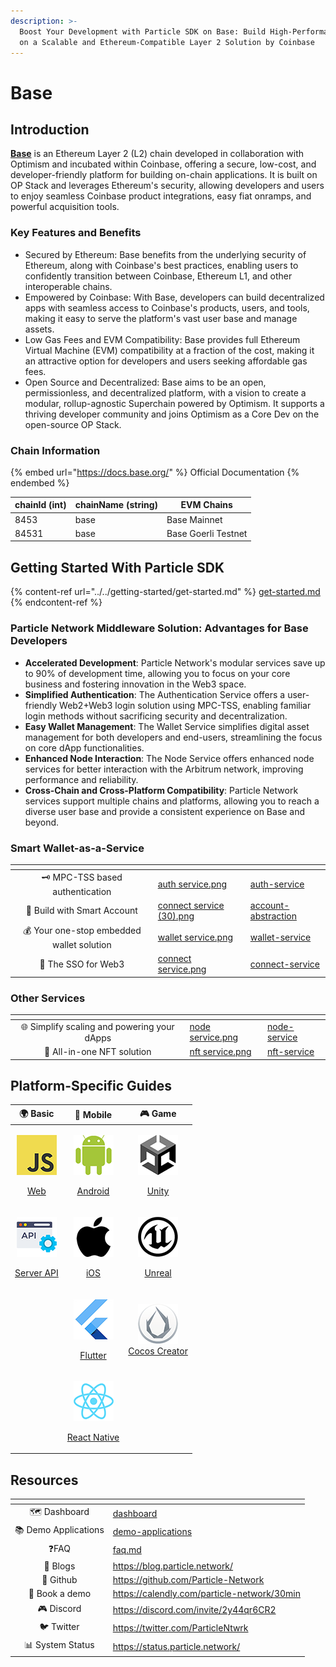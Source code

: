 ```yaml
---
description: >-
  Boost Your Development with Particle SDK on Base: Build High-Performance dApps
  on a Scalable and Ethereum-Compatible Layer 2 Solution by Coinbase
---
```


# Base

## Introduction

[**Base**](https://base.org/) is an Ethereum Layer 2 (L2) chain developed in collaboration with Optimism and incubated within Coinbase, offering a secure, low-cost, and developer-friendly platform for building on-chain applications. It is built on OP Stack and leverages Ethereum's security, allowing developers and users to enjoy seamless Coinbase product integrations, easy fiat onramps, and powerful acquisition tools.

### Key Features and Benefits

* Secured by Ethereum: Base benefits from the underlying security of Ethereum, along with Coinbase's best practices, enabling users to confidently transition between Coinbase, Ethereum L1, and other interoperable chains.
* Empowered by Coinbase: With Base, developers can build decentralized apps with seamless access to Coinbase's products, users, and tools, making it easy to serve the platform's vast user base and manage assets.
* Low Gas Fees and EVM Compatibility: Base provides full Ethereum Virtual Machine (EVM) compatibility at a fraction of the cost, making it an attractive option for developers and users seeking affordable gas fees.
* Open Source and Decentralized: Base aims to be an open, permissionless, and decentralized platform, with a vision to create a modular, rollup-agnostic Superchain powered by Optimism. It supports a thriving developer community and joins Optimism as a Core Dev on the open-source OP Stack.

### **Chain Information**

{% embed url="https://docs.base.org/" %}
Official Documentation
{% endembed %}

| chainId (int) | chainName (string) | EVM Chains          |
| ------------- | ------------------ | ------------------- |
| 8453          | base               | Base Mainnet        |
| 84531         | base               | Base Goerli Testnet |

## Getting Started With Particle SDK

{% content-ref url="../../getting-started/get-started.md" %}
[get-started.md](../../getting-started/get-started.md)
{% endcontent-ref %}

### **Particle Network Middleware Solution: Advantages for Base Developers**

* **Accelerated Development**: Particle Network's modular services save up to 90% of development time, allowing you to focus on your core business and fostering innovation in the Web3 space.
* **Simplified Authentication**: The Authentication Service offers a user-friendly Web2+Web3 login solution using MPC-TSS, enabling familiar login methods without sacrificing security and decentralization.
* **Easy Wallet Management**: The Wallet Service simplifies digital asset management for both developers and end-users, streamlining the focus on core dApp functionalities.
* **Enhanced Node Interaction**: The Node Service offers enhanced node services for better interaction with the Arbitrum network, improving performance and reliability.
* **Cross-Chain and Cross-Platform Compatibility**: Particle Network services support multiple chains and platforms, allowing you to reach a diverse user base and provide a consistent experience on Base and beyond.

### Smart Wallet-as-a-Service

<table data-view="cards"><thead><tr><th align="center"></th><th data-hidden data-card-cover data-type="files"></th><th data-hidden data-card-target data-type="content-ref"></th></tr></thead><tbody><tr><td align="center">🗝 MPC-TSS based authentication</td><td><a href="../../.gitbook/assets/auth service.png">auth service.png</a></td><td><a href="../../developers/auth-service/">auth-service</a></td></tr><tr><td align="center">💫 Build with Smart Account</td><td><a href="../../.gitbook/assets/connect service (30).png">connect service (30).png</a></td><td><a href="../../developers/account-abstraction/">account-abstraction</a></td></tr><tr><td align="center">💰 Your one-stop embedded wallet solution</td><td><a href="../../.gitbook/assets/wallet service.png">wallet service.png</a></td><td><a href="../../developers/wallet-service/">wallet-service</a></td></tr><tr><td align="center">🔌 The SSO for Web3</td><td><a href="../../.gitbook/assets/connect service.png">connect service.png</a></td><td><a href="../../developers/connect-service/">connect-service</a></td></tr></tbody></table>

### Other Services

<table data-view="cards"><thead><tr><th align="center"></th><th data-hidden data-card-cover data-type="files"></th><th data-hidden data-card-target data-type="content-ref"></th></tr></thead><tbody><tr><td align="center">🌐 Simplify scaling and powering your dApps</td><td><a href="../../.gitbook/assets/node service.png">node service.png</a></td><td><a href="../../developers/node-service/">node-service</a></td></tr><tr><td align="center">💎 All-in-one NFT solution</td><td><a href="../../.gitbook/assets/nft service.png">nft service.png</a></td><td><a href="../../developers/nft-service/">nft-service</a></td></tr></tbody></table>

## Platform-Specific Guides

|                                                                                  🌍 Basic                                                                                  |                                                                                        📱 Mobile                                                                                        |                                                                                                                                                          🎮 Game                                                                                                                                                         |
| :------------------------------------------------------------------------------------------------------------------------------------------------------------------------: | :-------------------------------------------------------------------------------------------------------------------------------------------------------------------------------------: | :----------------------------------------------------------------------------------------------------------------------------------------------------------------------------------------------------------------------------------------------------------------------------------------------------------------------: |
| <p><img src="../../.gitbook/assets/JavaScript-logo (1).png" alt="" data-size="original"></p><p><a href="../../getting-started/platform-specific-guides/web.md">Web</a></p> |      <p><img src="../../.gitbook/assets/android-logo (1).png" alt="" data-size="original"></p><p><a href="../../getting-started/platform-specific-guides/android/">Android</a></p>      |                                                                        <p><img src="../../.gitbook/assets/U-ea48bc1d-128 (1).png" alt="" data-size="original"></p><p><a href="../../getting-started/platform-specific-guides/unity/">Unity</a></p>                                                                       |
|                  <p><img src="../../.gitbook/assets/926f6aaba773 (1).png" alt="" data-size="original"></p><p><a href="broken-reference">Server API</a></p>                 |    <p><img src="../../.gitbook/assets/apple-logo-transparent (1).png" alt="" data-size="original"></p><p><a href="../../getting-started/platform-specific-guides/ios.md">iOS</a></p>    | <p><a href="../../getting-started/platform-specific-guides/unreal.md"><img src="../../.gitbook/assets/kisspng-unreal-tournament-unreal-engine-4-game-engine-marketplace-5ad659d01e4e40 (1).png" alt="" data-size="original"></a></p><p><a href="../../getting-started/platform-specific-guides/unreal.md">Unreal</a></p> |
|                                                                                                                                                                            |       <p><img src="../../.gitbook/assets/flutter5786 (1).png" alt="" data-size="original"></p><p><a href="../../getting-started/platform-specific-guides/flutter/">Flutter</a></p>      |                                                                                     <p><a href="../../getting-started/platform-specific-guides/cocos.md"><img src="../../.gitbook/assets/cocos.png" alt=""><br>Cocos Creator</a></p>                                                                                     |
|                                                                                                                                                                            | <p><img src="../../.gitbook/assets/React-icon (1).png" alt="" data-size="original"></p><p><a href="../../getting-started/platform-specific-guides/react-native.md">React Native</a></p> |                                                                                                                                                                                                                                                                                                                          |

## Resources

<table data-view="cards"><thead><tr><th align="center"></th><th data-hidden data-card-target data-type="content-ref"></th></tr></thead><tbody><tr><td align="center">🗺️ Dashboard</td><td><a href="../../getting-started/dashboard/">dashboard</a></td></tr><tr><td align="center">📚 Demo Applications</td><td><a href="../../developers/demo-applications/">demo-applications</a></td></tr><tr><td align="center">❓FAQ</td><td><a href="../../developers/faq.md">faq.md</a></td></tr><tr><td align="center">📰 Blogs</td><td><a href="https://blog.particle.network/">https://blog.particle.network/</a></td></tr><tr><td align="center">🐙 Github</td><td><a href="https://github.com/Particle-Network">https://github.com/Particle-Network</a></td></tr><tr><td align="center">📅 Book a demo</td><td><a href="https://calendly.com/particle-network/30min">https://calendly.com/particle-network/30min</a></td></tr><tr><td align="center">🎮 Discord</td><td><a href="https://discord.com/invite/2y44qr6CR2">https://discord.com/invite/2y44qr6CR2</a></td></tr><tr><td align="center">🐦 Twitter</td><td><a href="https://twitter.com/ParticleNtwrk">https://twitter.com/ParticleNtwrk</a></td></tr><tr><td align="center">📊 System Status</td><td><a href="https://status.particle.network/">https://status.particle.network/</a></td></tr></tbody></table>

